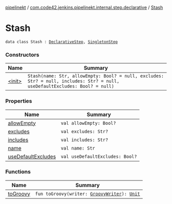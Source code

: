 [pipelinekt](../../index.md) / [com.code42.jenkins.pipelinekt.internal.step.declarative](../index.md) / [Stash](./index.md)

# Stash

`data class Stash : `[`DeclarativeStep`](../../com.code42.jenkins.pipelinekt.core.step/-declarative-step.md)`, `[`SingletonStep`](../../com.code42.jenkins.pipelinekt.core.step/-singleton-step/index.md)

### Constructors

| Name | Summary |
|---|---|
| [&lt;init&gt;](-init-.md) | `Stash(name: Str, allowEmpty: Bool? = null, excludes: Str? = null, includes: Str? = null, useDefaultExcludes: Bool? = null)` |

### Properties

| Name | Summary |
|---|---|
| [allowEmpty](allow-empty.md) | `val allowEmpty: Bool?` |
| [excludes](excludes.md) | `val excludes: Str?` |
| [includes](includes.md) | `val includes: Str?` |
| [name](name.md) | `val name: Str` |
| [useDefaultExcludes](use-default-excludes.md) | `val useDefaultExcludes: Bool?` |

### Functions

| Name | Summary |
|---|---|
| [toGroovy](to-groovy.md) | `fun toGroovy(writer: `[`GroovyWriter`](../../com.code42.jenkins.pipelinekt.core.writer/-groovy-writer/index.md)`): `[`Unit`](https://kotlinlang.org/api/latest/jvm/stdlib/kotlin/-unit/index.html) |
